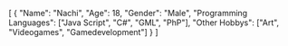 [
  {
  "Name": "Nachi",
  "Age": 18,
  "Gender": "Male",
  "Programming Languages": ["Java Script", "C#", "GML", "PhP"],
  "Other Hobbys": ["Art", "Videogames", "Gamedevelopment"]
  }
]
<!---
NachitheProtogen/NachitheProtogen is a ✨ special ✨ repository because its `README.md` (this file) appears on your GitHub profile.
You can click the Preview link to take a look at your changes.
--->
